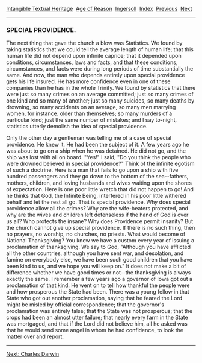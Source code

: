 [Intangible Textual Heritage](../../../index)  [Age of
Reason](../../index)  [Ingersoll](../index)  [Index](index) 
[Previous](i0143)  [Next](i0145) 

------------------------------------------------------------------------

### SPECIAL PROVIDENCE.

The next thing that gave the church a blow was Statistics. We found by
taking statistics that we could tell the average length of human life;
that this human life did not depend upon infinite caprice; that it
depended upon conditions, circumstances, laws and facts, and that these
conditions, circumstances, and facts were during long periods of time
substantially the same. And now, the man who depends entirely upon
special providence gets his life insured. He has more confidence even in
one of these companies than he has in the whole Trinity. We found by
statistics that there were just so many crimes on an average committed;
just so many crimes of one kind and so many of another; just so many
suicides, so many deaths by drowning, so many accidents on an average,
so many men marrying women, for instance. older than themselves; so many
murders of a particular kind; just the same number of mistakes; and I
say to-night, statistics utterly demolish the idea of special
providence.

Only the other day a gentleman was telling me of a case of special
providence. He knew it. He had been the subject of it. A few years ago
he was about to go on a ship when he was detained. He did not go, and
the ship was lost with all on board. "Yes!" I said, "Do you think the
people who were drowned believed in special providence?" Think of the
infinite egotism of such a doctrine. Here is a man that fails to go upon
a ship with five hundred passengers and they go down to the bottom of
the sea--fathers, mothers, children, and loving husbands and wives
waiting upon the shores of expectation. Here is one poor little wretch
that did not happen to go! And he thinks that God, the Infinite Being,
interfered in his poor little withered behalf and let the rest all go.
That is special providence. Why does special providence allow all the
crimes? Why are the wife-beaters protected, and why are the wives and
children left defenseless if the hand of God is over us all? Who
protects the insane? Why does Providence permit insanity? But the church
cannot give up special providence. If there is no such thing, then no
prayers, no worship, no churches, no priests. What would become of
National Thanksgiving? You know we have a custom every year of issuing a
proclamation of thanksgiving. We say to God, "Although you have
afflicted all the other countries, although you have sent war, and
desolation, and famine on everybody else, we have been such good
children that you have been kind to us, and we hope you will keep on."
It does not make a bit of difference whether we have good times or
not--the thanksgiving is always exactly the same. I remember a few years
ago a governor of Iowa got out a proclamation of that kind. He went on
to tell how thankful the people were and how prosperous the State had
been. There was a young fellow in that State who got out another
proclamation, saying that he feared the Lord might be misled by official
correspondence; that the governor's proclamation was entirely false;
that the State was not prosperous; that the crops had been an almost
utter failure; that nearly every farm in the State was mortgaged, and
that if the Lord did not believe him, all he asked was that he would
send some angel in whom he had confidence, to look the matter over and
report.

------------------------------------------------------------------------

[Next: Charles Darwin](i0145)
